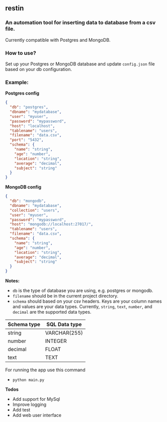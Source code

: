 ## restin

### An automation tool for inserting data to database from a csv file.

Currently compatible with Postgres and MongoDB.

### How to use?

Set up your Postgres or MongoDB database and update `config.json` file based on your db configuration.

### Example:

**Postgres config**

```json
{
  "db": "postgres",
  "dbname": "mydatabase",
  "user": "myuser",
  "password": "mypassword",
  "host": "localhost",
  "tablename": "users",
  "filename": "data.csv",
  "port": "5432",
  "schema": {
    "name": "string",
    "age": "number",
    "location": "string",
    "average": "decimal",
    "subject": "string"
  }
}
```

**MongoDB config**

```json
{
  "db": "mongodb",
  "dbname": "mydatabase",
  "collection": "users",
  "user": "myuser",
  "password": "mypassword",
  "host": "mongodb://localhost:27017/",
  "tablename": "users",
  "filename": "data.csv",
  "schema": {
    "name": "string",
    "age": "number",
    "location": "string",
    "average": "decimal",
    "subject": "string"
  }
}
```

**Notes:**

- `db` is the type of database you are using, e.g. postgres or mongodb.
- `filename` should be in the current project directory.
- `schema` should based on your csv headers. Keys are your column names and values are your data types. Currently, `string`, `text`, `number`, and `decimal` are the supported data types.

| Schema type | SQL Data type |
| ----------- | ------------- |
| string      | VARCHAR(255)  |
| number      | INTEGER       |
| decimal     | FLOAT         |
| text        | TEXT          |

For running the app use this command

- `python main.py`

**Todos**

- Add support for MySql
- Improve logging
- Add test
- Add web user interface
